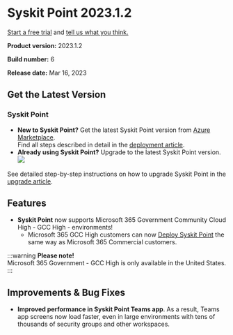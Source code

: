 ﻿---
description: >-
  This article lists new features, improvements, and bug fixes in Syskit Point
  version 2023.1.2.
---

# Syskit Point 2023.1.2

[Start a free trial](https://www.syskit.com/products/point/free-trial/) and [tell us what you think.](https://www.syskit.com/company/contact-us/)

**Product version:** 2023.1.2

**Build number:** 6

**Release date:** Mar 16, 2023

## Get the Latest Version

### Syskit Point

* **New to Syskit Point?** Get the latest Syskit Point version from [Azure Marketplace](https://azuremarketplace.microsoft.com/en-us/marketplace/apps/syskitltd.syskit\_point).\
  Find all steps described in detail in the [deployment article](../../../set-up-point-enterprise/deployment/deploy-syskit-point.md).
* **Already using Syskit Point?** Upgrade to the latest Syskit Point version.\
  [![](https://aka.ms/deploytoazurebutton)](https://portal.azure.com/#create/Microsoft.Template/uri/https%3A%2F%2Fsyskitassetsstorage.blob.core.windows.net%2Fpoint%2FARMTemplates%2FPointUpdateDeploy%2FPointUpdateTemplate.json)

See detailed step-by-step instructions on how to upgrade Syskit Point in the [upgrade article](../../../set-up-point-enterprise/deployment/upgrade-syskit-point.md).

## Features

* **Syskit Point** now supports Microsoft 365 Government Community Cloud High - GCC High - environments!
  * Microsoft 365 GCC High customers can now [Deploy Syskit Point](../../../set-up-point-enterprise/deployment/overview.md) the same way as Microsoft 365 Commercial customers.

:::warning
**Please note!**\
Microsoft 365 Government - GCC High is only available in the United States.
:::

## Improvements & Bug Fixes

* **Improved performance in Syskit Point Teams app**. As a result, Teams app screens now load faster, even in large environments with tens of thousands of security groups and other workspaces.
